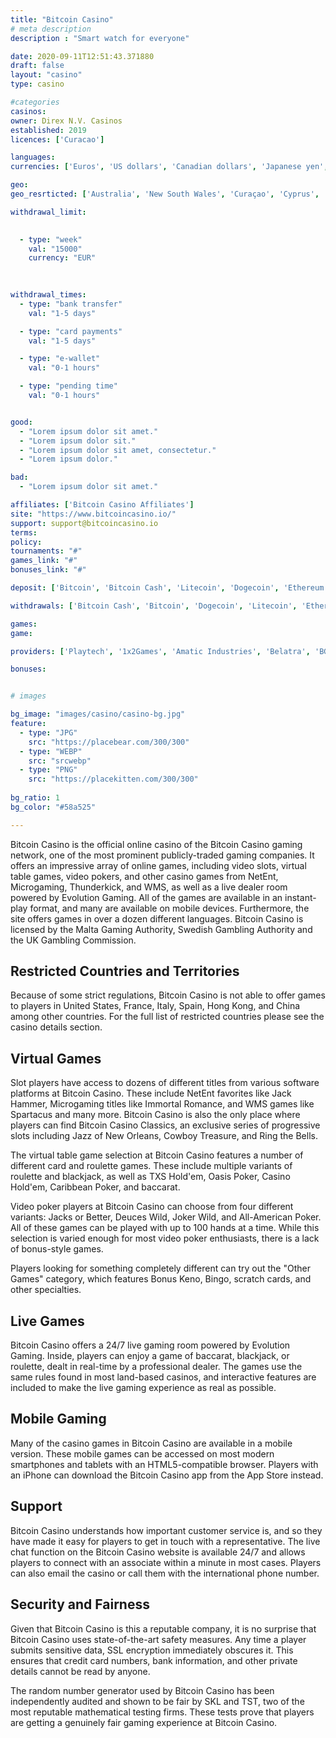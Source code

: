 ```yaml
---
title: "Bitcoin Casino"
# meta description
description : "Smart watch for everyone"

date: 2020-09-11T12:51:43.371880
draft: false
layout: "casino" 
type: casino

#categories
casinos: 
owner: Direx N.V. Casinos
established: 2019
licences: ['Curacao']

languages: 
currencies: ['Euros', 'US dollars', 'Canadian dollars', 'Japanese yen', 'Chinese yuan', 'Bitcoin', 'Bitcoin Cash', 'Dogecoin', 'Litecoin', 'Ethereum', 'Norwegian kroner', 'Russian rubles']

geo: 
geo_resrticted: ['Australia', 'New South Wales', 'Curaçao', 'Cyprus', 'France', 'French Guiana', 'French Polynesia', 'Germany', 'Schleswig-Holstein', 'Guadeloupe', 'Italy', 'Martinique', 'Mayotte', 'Metropolitan France', 'Netherlands', 'Netherlands Antilles', 'New Caledonia', 'Puerto Rico', 'Réunion', 'Saint Martin', 'Spain', 'Sweden', 'Switzerland', 'United Kingdom', 'United States', 'Alabama', 'Alaska', 'American Samoa', 'Arizona', 'Arkansas', 'California', 'Colorado', 'Connecticut', 'Delaware', 'District of Columbia', 'Florida', 'Georgia(US)', 'Guam', 'Hawaii', 'Idaho', 'Illinois', 'Indiana', 'Iowa', 'Kansas', 'Kentucky', 'Louisiana', 'Maine', 'Maryland', 'Massachusetts', 'Michigan', 'Minnesota', 'Mississippi', 'Missouri', 'Montana', 'Nebraska', 'Nevada', 'New Hampshire', 'New Jersey', 'New Mexico', 'New York', 'North Carolina', 'North Dakota', 'Northern Mariana Islands', 'Ohio', 'Oklahoma', 'Oregon', 'Pennsylvania', 'Rhode Island', 'South Carolina', 'South Dakota', 'Tennessee', 'Texas', 'U.S. Virgin Islands', 'Utah', 'Vermont', 'Virginia', 'Washington', 'West Virginia', 'Wisconsin', 'Wyoming', 'Wallis and Futuna']

withdrawal_limit:

  
  - type: "week"
    val: "15000"
    currency: "EUR"
  
  

withdrawal_times:
  - type: "bank transfer"
    val: "1-5 days"

  - type: "card payments"
    val: "1-5 days"

  - type: "e-wallet"
    val: "0-1 hours"

  - type: "pending time"
    val: "0-1 hours"


good:
  - "Lorem ipsum dolor sit amet."
  - "Lorem ipsum dolor sit."
  - "Lorem ipsum dolor sit amet, consectetur."
  - "Lorem ipsum dolor."

bad:
  - "Lorem ipsum dolor sit amet."

affiliates: ['Bitcoin Casino Affiliates']
site: "https://www.bitcoincasino.io/"
support: support@bitcoincasino.io
terms:
policy:
tournaments: "#"
games_link: "#"
bonuses_link: "#"

deposit: ['Bitcoin', 'Bitcoin Cash', 'Litecoin', 'Dogecoin', 'Ethereum', 'Visa', 'MasterCard', 'Sofortuberweisung', 'Neosurf', 'Neteller', 'Skrill', 'Paysafe Card', 'EcoPayz', 'instaDebit', 'iDebit', 'QIWI', 'Interac', 'UnionPay', 'PugglePay', 'Yandex Money', 'Promsvyazbank', 'Alfa Click', 'LAVA pay', 'Perfect Money', 'Zimpler', 'Comepay', 'PayVision', 'Skrill Rapid Transfer', 'AstroPay Card', 'AstroPay Direct', 'CoinsPaid', 'Euroset']

withdrawals: ['Bitcoin Cash', 'Bitcoin', 'Dogecoin', 'Litecoin', 'Ethereum', 'Visa', 'MasterCard', 'Sofortuberweisung', 'Neosurf', 'Neteller', 'Skrill', 'Paysafe Card', 'EcoPayz', 'instaDebit', 'iDebit', 'QIWI', 'Interac', 'AstroPay Card', 'AstroPay Direct', 'LAVA pay', 'PayVision', 'Perfect Money', 'Skrill Rapid Transfer', 'Yandex Money', 'Zimpler', 'ZimplerGO', 'Maestro', 'Bank Wire Transfer', 'POLi', 'Virtual Card', 'Comepay']

games: 
game:

providers: ['Playtech', '1x2Games', 'Amatic Industries', 'Belatra', 'BGAMING', 'Booming Games', 'Betsoft', 'EGT Interactive', 'Endorphina', 'Evolution Gaming', 'Evoplay Entertainment', 'Ezugi', 'Felix Gaming', 'GameArt', 'Habanero', 'Igrosoft', 'Iron Dog Studios', 'iSoftBet', 'Leap', 'Mr. Slotty', 'Nolimit City', 'Platipus Gaming', "Play'n GO", 'Pragmatic Play', 'Microgaming', 'Quickspin', 'Spinomenal', 'VIVO Gaming', 'Yggdrasil Gaming', 'NetEnt', 'Wazdan', '2 By 2 Gaming', 'Ainsworth Gaming Technology', 'Big Time Gaming', 'BlaBlaBla Studios', 'Crazy Tooth Studio', 'Electric Elephant', 'Fantasma Games', 'Foxium', 'Gamevy', 'Genesis Gaming', 'Lightning Box', 'NextGen Gaming', 'Old Skool Studios', 'PariPlay', 'Probability', 'Push Gaming', 'Quickfire', 'Rabcat', 'Red Rake Gaming', 'Relax Gaming', 'Sigma Games', 'WagerMill', 'Skillzzgaming']

bonuses:


# images

bg_image: "images/casino/casino-bg.jpg"  
feature:
  - type: "JPG" 
    src: "https://placebear.com/300/300"
  - type: "WEBP"
    src: "srcwebp"
  - type: "PNG"
    src: "https://placekitten.com/300/300"  
 
bg_ratio: 1 
bg_color: "#58a525"  

---
```


Bitcoin Casino is the official online casino of the Bitcoin Casino gaming network, one of the most prominent publicly-traded gaming companies. It offers an impressive array of online games, including video slots, virtual table games, video pokers, and other casino games from NetEnt, Microgaming, Thunderkick, and WMS, as well as a live dealer room powered by Evolution Gaming. All of the games are available in an instant-play format, and many are available on mobile devices. Furthermore, the site offers games in over a dozen different languages. Bitcoin Casino is licensed by the Malta Gaming Authority, Swedish Gambling Authority and the UK Gambling Commission.

## Restricted Countries and Territories
Because of some strict regulations, Bitcoin Casino is not able to offer games to players in United States, France, Italy, Spain, Hong Kong, and China among other countries. For the full list of restricted countries please see the casino details section.

## Virtual Games
Slot players have access to dozens of different titles from various software platforms at Bitcoin Casino. These include NetEnt favorites like Jack Hammer, Microgaming titles like Immortal Romance, and WMS games like Spartacus and many more. Bitcoin Casino is also the only place where players can find Bitcoin Casino Classics, an exclusive series of progressive slots including Jazz of New Orleans, Cowboy Treasure, and Ring the Bells.

The virtual table game selection at Bitcoin Casino features a number of different card and roulette games. These include multiple variants of roulette and blackjack, as well as TXS Hold'em, Oasis Poker, Casino Hold'em, Caribbean Poker, and baccarat.

Video poker players at Bitcoin Casino can choose from four different variants: Jacks or Better, Deuces Wild, Joker Wild, and All-American Poker. All of these games can be played with up to 100 hands at a time. While this selection is varied enough for most video poker enthusiasts, there is a lack of bonus-style games.

Players looking for something completely different can try out the "Other Games" category, which features Bonus Keno, Bingo, scratch cards, and other specialties.

## Live Games
Bitcoin Casino offers a 24/7 live gaming room powered by Evolution Gaming. Inside, players can enjoy a game of baccarat, blackjack, or roulette, dealt in real-time by a professional dealer. The games use the same rules found in most land-based casinos, and interactive features are included to make the live gaming experience as real as possible.

## Mobile Gaming
Many of the casino games in Bitcoin Casino are available in a mobile version. These mobile games can be accessed on most modern smartphones and tablets with an HTML5-compatible browser. Players with an iPhone can download the Bitcoin Casino app from the App Store instead.

## Support
Bitcoin Casino understands how important customer service is, and so they have made it easy for players to get in touch with a representative. The live chat function on the Bitcoin Casino website is available 24/7 and allows players to connect with an associate within a minute in most cases. Players can also email the casino or call them with the international phone number.

## Security and Fairness
Given that Bitcoin Casino is this a reputable company, it is no surprise that Bitcoin Casino uses state-of-the-art safety measures. Any time a player submits sensitive data, SSL encryption immediately obscures it. This ensures that credit card numbers, bank information, and other private details cannot be read by anyone.

The random number generator used by Bitcoin Casino has been independently audited and shown to be fair by SKL and TST, two of the most reputable mathematical testing firms. These tests prove that players are getting a genuinely fair gaming experience at Bitcoin Casino.